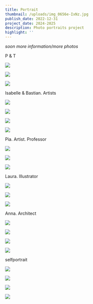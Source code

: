 ```yaml
---
title: Portrait
thumbnail: /uploads/img_0656e-IxNz.jpg
publish_date: 2022-12-31
project_date: 2024-2025
description: Photo portraits project
highlight: ''
---
```

_soon more information/more photos_

P & T

![](/uploads/img_0828el-kzMz.jpg)

![](/uploads/img_0884el-A3Mz.jpg)

![](/uploads/dsc_090el-A0Nz.jpg)

Isabelle & Bastian. Artists

![](/uploads/img_0625e-c1OD.jpg)

![](/uploads/img_0656e-IxNz.jpg)

![](/uploads/img_0673e-Q3ND.jpg)

![](/uploads/img_0686e-M5Mj.jpg)

Pia. Artist. Professor

![](/uploads/img_0504el-kwOD.jpg)

![](/uploads/img_0477e-A1Nj.jpg)

![](/uploads/img_0444e-Y1Nz.jpg)

Laura. Illustrator

![](/uploads/img_0125ee-I2OD.jpg)

![](/uploads/img_0089e-kxNj.jpg)

![](/uploads/img_0092e-EwMD.jpg)

Anna. Architect

![](/uploads/img_0389elz-E0OD.jpg)

![](/uploads/img_0264elz-Q2NT.jpg)

![](/uploads/img_0319e-I3Mj.jpg)

![](/uploads/img_0311e-czMD.jpg)

selfportrait

![](/uploads/img_9813el-A1OD.jpg)

![](/uploads/img_9843e-I2NT.jpg)

![](/uploads/img_9850e-M4Mz.jpg)

![](/uploads/img_0587elow-g1Nj.jpg)
